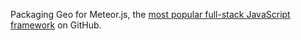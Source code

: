 Packaging Geo for Meteor.js, the [most popular full-stack JavaScript framework](https://github.com/search?o=desc&q=javascript+framework&ref=searchresults&s=stars&type=Repositories&utf8=%E2%9C%93) on GitHub.